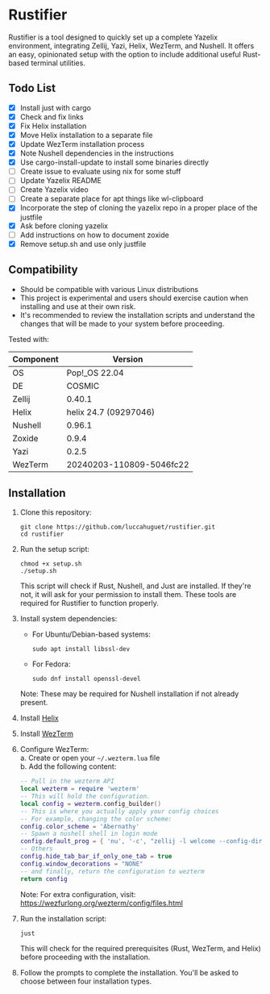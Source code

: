 # Rustifier

Rustifier is a tool designed to quickly set up a complete Yazelix environment, integrating Zellij, Yazi, Helix, WezTerm, and Nushell. It offers an easy, opinionated setup with the option to include additional useful Rust-based terminal utilities.

## Todo List

- [x] Install just with cargo
- [x] Check and fix links
- [x] Fix Helix installation
- [x] Move Helix installation to a separate file
- [x] Update WezTerm installation process
- [x] Note Nushell dependencies in the instructions
- [x] Use cargo-install-update to install some binaries directly
- [ ] Create issue to evaluate using nix for some stuff
- [ ] Update Yazelix README
- [ ] Create Yazelix video
- [ ] Create a separate place for apt things like wl-clipboard
- [x] Incorporate the step of cloning the yazelix repo in a proper place of the justfile
- [x] Ask before cloning yazelix
- [ ] Add instructions on how to document zoxide
- [x] Remove setup.sh and use only justfile

## Compatibility
- Should be compatible with various Linux distributions
- This project is experimental and users should exercise caution when installing and use at their own risk. 
- It's recommended to review the installation scripts and understand the changes that will be made to your system before proceeding.
  
Tested with:

| Component | Version                  |
| --------- | ------------------------ |
| OS        | Pop!_OS 22.04            |
| DE        | COSMIC                   |
| Zellij    | 0.40.1                   |
| Helix     | helix 24.7 (09297046)    |
| Nushell   | 0.96.1                   |
| Zoxide    | 0.9.4                    |
| Yazi      | 0.2.5                    |
| WezTerm   | 20240203-110809-5046fc22 |

## Installation

1. Clone this repository:
   ```
   git clone https://github.com/luccahuguet/rustifier.git
   cd rustifier
   ```

2. Run the setup script:
   ```
   chmod +x setup.sh
   ./setup.sh
   ```
   This script will check if Rust, Nushell, and Just are installed. If they're not, it will ask for your permission to install them. These tools are required for Rustifier to function properly.

3. Install system dependencies:
   - For Ubuntu/Debian-based systems:
     ```
     sudo apt install libssl-dev
     ```
   - For Fedora:
     ```
     sudo dnf install openssl-devel
     ```
   Note: These may be required for Nushell installation if not already present.

4. Install [Helix](https://docs.helix-editor.com/install.html)

5. Install [WezTerm](https://wezfurlong.org/wezterm/install/linux.html)

6. Configure WezTerm:  
   a. Create or open your `~/.wezterm.lua` file  
   b. Add the following content:  

   ```lua
   -- Pull in the wezterm API
   local wezterm = require 'wezterm'
   -- This will hold the configuration.
   local config = wezterm.config_builder()
   -- This is where you actually apply your config choices
   -- For example, changing the color scheme:
   config.color_scheme = 'Abernathy'
   -- Spawn a nushell shell in login mode
   config.default_prog = { 'nu', '-c', "zellij -l welcome --config-dir ~/.config/yazelix/zellij options --layout-dir ~/.config/yazelix/zellij/layouts" }
   -- Others
   config.hide_tab_bar_if_only_one_tab = true
   config.window_decorations = "NONE"
   -- and finally, return the configuration to wezterm
   return config
   ```

   Note: For extra configuration, visit: https://wezfurlong.org/wezterm/config/files.html

7. Run the installation script:
   ```
   just
   ```
   This will check for the required prerequisites (Rust, WezTerm, and Helix) before proceeding with the installation.

8. Follow the prompts to complete the installation. You'll be asked to choose between four installation types.
